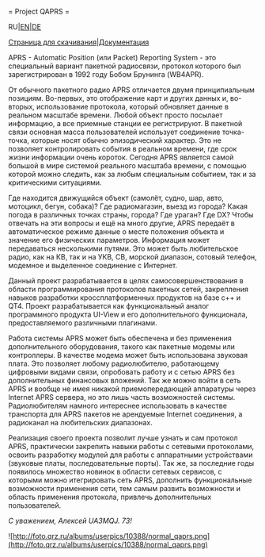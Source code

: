﻿= Project QAPRS =

RU|[EN](http://code.google.com/p/qaprs/wiki/index_en)|[DE](http://code.google.com/p/qaprs/wiki/index_de)

[Страница для скачивания](http://code.google.com/p/qaprs/wiki/download)|[Документация](http://code.google.com/p/qaprs/wiki/content_ru)

APRS - Automatic Position (или Packet) Reporting System - это специальный вариант пакетной радиосвязи, протокол которого был зарегистрирован в 1992 году Бобом Брунинга (WB4APR).

От обычного пакетного радио APRS отличается двумя принципиальным позициям. Во-первых, это отображение карт и других данных и, во-вторых, использование протокола, который обновляет данные в реальном масштабе времени. Любой объект просто посылает информацию, а все приемные станции ее регистрируют. В пакетной связи основная масса пользователей использует соединение точка-точка, которые носят обычно эпизодический характер. Это не позволяет контролировать события в реальном времени, где срок жизни информации очень короток. Сегодня APRS является самой большой в мире системой реального масштаба времени, с помощью которой можно следить, как за любым специальным событием, так и за критическими ситуациями.

Где находится движущийся объект (самолёт, судно, шар, авто, мотоцикл, бегун, собака)? Где радиомагазин, выезд из города? Какая погода в различных точках страны, города? Где ураган? Где DX? Чтобы отвечать на эти вопросы и ещё на много другие, APRS передаёт в автоматическое режиме данные о месте положения объекта и значение его физических параметров. Информация может передаваться несколькими путями. Это может быть любительское радио, как на КВ, так и на УКВ, CB, морской диапазон, сотовый телефон, модемное и выделенное соединение с Интернет.

Данный проект разрабатывается в целях самосовершенствования в области программирования протоколов пакетных сетей, закрепления навыков разработки кроссплатформенных продуктов на базе c++ и QT4. Проект разрабатывается как функциональный аналог программного продукта UI-View и его дополнительного функционала, предоставляемого различными плагинами.

Работа системы APRS может быть обеспечена и без применения дополнительного оборудования, такого как пакетные модемы или контроллеры. В качестве модема может быть использована звуковая плата. Это позволяет любому радиолюбителю, работающему цифровыми видами связи, опробовать работу и с сетью APRS без дополнительных финансовых вложений. Так же можно войти в сеть APRS и вообще не имея никакой приемопередающей аппаратуры через Internet APRS сервера, но это лишь часть возможностей системы. Радиолюбителям намного интереснее использовать в качестве транспорта для APRS пакетов не арендуемые Internet соединения, а радиоканал на любительских диапазонах.

Реализация своего проекта позволит лучше узнать и сам протокол APRS, практически закрепить навыки работы с сетевыми протоколами, освоить разработку модулей для работы с аппаратными устройствами (звуковые платы, последовательные порты). Так же, за последние годы появилось множество новинок в области сетевых сервисов, с которыми можно итегрировать сеть APRS, дополнить функциональные возможности применения сети, тем самым развить возможности и область применения протокола, привлечь дополнительных пользователей.

_С уважением, Алексей UA3MQJ. 73!_

![http://foto.qrz.ru/albums/userpics/10388/normal_qaprs.png](http://foto.qrz.ru/albums/userpics/10388/normal_qaprs.png)